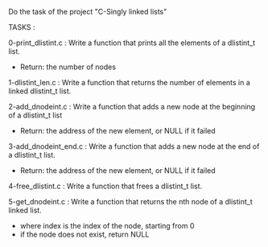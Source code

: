 Do the task of the project "C-Singly linked lists"

TASKS :

0-print_dlistint.c : Write a function that prints all the elements of a dlistint_t list.
- Return: the number of nodes

1-dlistint_len.c : Write a function that returns the number of elements in a linked dlistint_t list.

2-add_dnodeint.c : Write a function that adds a new node at the beginning of a dlistint_t list
- Return: the address of the new element, or NULL if it failed

3-add_dnodeint_end.c : Write a function that adds a new node at the end of a dlistint_t list.
- Return: the address of the new element, or NULL if it failed

4-free_dlistint.c : Write a function that frees a dlistint_t list.

5-get_dnodeint.c : Write a function that returns the nth node of a dlistint_t linked list.
- where index is the index of the node, starting from 0
- if the node does not exist, return NULL